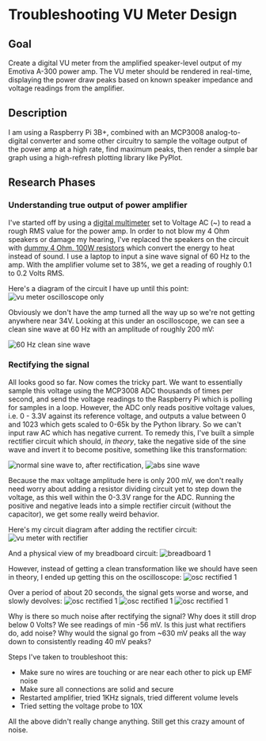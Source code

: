 # Troubleshooting VU Meter Design

## Goal

Create a digital VU meter from the amplified speaker-level output of my
Emotiva A-300 power amp. The VU meter should be rendered in real-time,
displaying the power draw peaks based on known speaker impedance and voltage
readings from the amplifier.

## Description

I am using a Raspberry Pi 3B+, combined with an MCP3008 analog-to-digital
converter and some other circuitry to sample the voltage output of the power
amp at a high rate, find maximum peaks, then render a simple bar graph using
a high-refresh plotting library like PyPlot.

## Research Phases

### Understanding true output of power amplifier

I've started off by using a 
[digital multimeter](https://www.kleintools.com/catalog/multimeters/digital-multimeter-auto-ranging-600v) set to Voltage
AC (~) to read a rough RMS value for the power amp. In order to not blow my 4 Ohm
speakers or damage my hearing, I've replaced the speakers on the circuit
with [dummy 4 Ohm, 100W resistors](https://www.amazon.com/uxcell-Aluminum-Wirewound-Replacement-Converter/dp/B07FRYGPFY)
which convert the energy to heat instead of sound. I use a laptop to input a sine wave signal of 60 Hz
to the amp. With the amplifier volume set to 38%, we get a reading of roughly 0.1 to 0.2 Volts RMS.

Here's a diagram of the circuit I have up until this point:
![vu meter oscilloscope only](./images/vu_meter_osc_only.png)

Obviously we don't have the amp turned all the way up so we're not
getting anywhere near 34V. Looking at this under an oscilloscope, we can see a clean sine wave at 60 Hz
with an amplitude of roughly 200 mV:

![60 Hz clean sine wave](./images/60_hz_clean.png)

### Rectifying the signal

All looks good so far. Now comes the tricky part. We want to essentially sample this voltage
using the MCP3008 ADC thousands of times per second, and send the voltage readings to the Raspberry Pi
which is polling for samples in a loop. However, the ADC only reads positive voltage values, i.e. 0 - 3.3V against its
reference voltage, and outputs a value between 0 and 1023 which gets scaled to 0-65k by the Python library. So we can't
input raw AC which has negative current. To remedy this, I've built a simple rectifier circuit
which should, _in theory_, take the negative side of the sine wave and invert it to become positive, something
like this transformation:

![normal sine wave](./images/normal_sine_wave.png)
to, after rectification,
![abs sine wave](./images/abs_sine_wave.png)

Because the max voltage amplitude here is only 200 mV, we don't really need worry about adding
a resistor dividing circuit yet to step down the voltage, as this well within the 0-3.3V range
for the ADC. Running the positive and negative leads into a simple rectifier circuit (without the capacitor),
we get some really weird behavior.

Here's my circuit diagram after adding the rectifier circuit:
![vu meter with rectifier](./images/vu_meter_with_rectifier.png)

And a physical view of my breadboard circuit:
![breadboard 1](./images/breadboard_1.png)

However, instead of getting a clean transformation like we should have seen in theory,
I ended up getting this on the oscilloscope:
![osc rectified 1](./images/osc_rectified_1.jpeg)

Over a period of about 20 seconds, the signal gets worse and worse, and slowly devolves:
![osc rectified 1](./images/osc_rectified_2.jpeg)
![osc rectified 1](./images/osc_rectified_3.jpeg)
![osc rectified 1](./images/osc_rectified_4.jpeg)

Why is there so much noise after rectifying the signal? Why does it still drop below 0 Volts? We see readings of min -56 mV.
Is this just what rectifiers do, add noise? Why would the signal go from ~630 mV peaks all the way down to consistently
reading 40 mV peaks?

Steps I've taken to troubleshoot this:
- Make sure no wires are touching or are near each other to pick up EMF noise
- Make sure all connections are solid and secure
- Restarted amplifier, tried 1KHz signals, tried different volume levels
- Tried setting the voltage probe to 10X

All the above didn't really change anything. Still get this crazy amount of noise.
